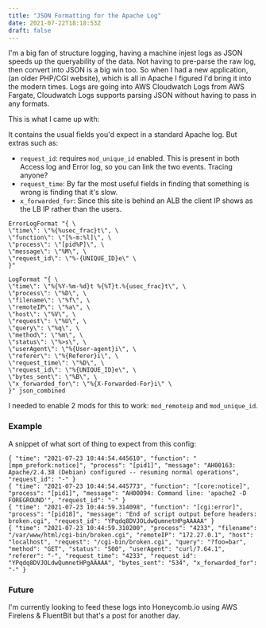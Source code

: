 ```yaml
---
title: "JSON Formatting for the Apache Log"
date: 2021-07-22T18:18:53Z
draft: false
---
```


I'm a big fan of structure logging, having a machine injest logs as JSON speeds up the queryability of the data. Not having to pre-parse the raw log, then convert into JSON is a big win too. So when I had a new application, (an older PHP/CGI website), which is all in Apache I figured I'd bring it into the modern times. Logs are going into AWS Cloudwatch Logs from AWS Fargate, Cloudwatch Logs supports parsing JSON without having to pass in any formats.

This is what I came up with:

It contains the usual fields you'd expect in a standard Apache log. But extras such as: 
* `request_id`: requires `mod_unique_id` enabled. This is present in both Access log and Error log, so you can link the two events. Tracing anyone?
* `request_time`: By far the most useful fields in finding that something is wrong is finding that it's slow.
* `x_forwarded_for`: Since this site is behind an ALB the client IP shows as the LB IP rather than the users.

```
ErrorLogFormat "{ \
\"time\": \"%{%usec_frac}t\", \
\"function\": \"[%-m:%l]\", \
\"process\": \"[pid%P]\", \
\"message\": \"%M\", \
\"request_id\": \"%-{UNIQUE_ID}e\" \
}"

LogFormat "{ \
\"time\": \"%{%Y-%m-%d}t %{%T}t.%{usec_frac}t\", \
\"process\": \"%D\", \
\"filename\": \"%f\", \
\"remoteIP\": \"%a\", \
\"host\": \"%V\", \
\"request\": \"%U\", \
\"query\": \"%q\", \
\"method\": \"%m\", \
\"status\": \"%>s\", \
\"userAgent\": \"%{User-agent}i\", \
\"referer\": \"%{Referer}i\", \
\"request_time\": \"%D\", \
\"request_id\": \"%{UNIQUE_ID}e\", \
\"bytes_sent\": \"%B\", \
\"x_forwarded_for\": \"%{X-Forwarded-For}i\" \
}" json_combined
```

I needed to enable 2 mods for this to work: `mod_remoteip` and `mod_unique_id`.

### Example

A snippet of what sort of thing to expect from this config:
```
{ "time": "2021-07-23 10:44:54.445610", "function": "[mpm_prefork:notice]", "process": "[pid1]", "message": "AH00163: Apache/2.4.38 (Debian) configured -- resuming normal operations", "request_id": "-" }
{ "time": "2021-07-23 10:44:54.445773", "function": "[core:notice]", "process": "[pid1]", "message": "AH00094: Command line: 'apache2 -D FOREGROUND'", "request_id": "-" }
{ "time": "2021-07-23 10:44:59.314098", "function": "[cgi:error]", "process": "[pid18]", "message": "End of script output before headers: broken.cgi", "request_id": "YPqdq8DVJOLdwQumnetHPgAAAAA" }
{ "time": "2021-07-23 10:44:59.310200", "process": "4233", "filename": "/var/www/html/cgi-bin/broken.cgi", "remoteIP": "172.27.0.1", "host": "localhost", "request": "/cgi-bin/broken.cgi", "query": "?foo=bar", "method": "GET", "status": "500", "userAgent": "curl/7.64.1", "referer": "-", "request_time": "4233", "request_id": "YPqdq8DVJOLdwQumnetHPgAAAAA", "bytes_sent": "534", "x_forwarded_for": "-" }
```

### Future
I'm currently looking to feed these logs into Honeycomb.io using AWS Firelens & FluentBit but that's a post for another day.

